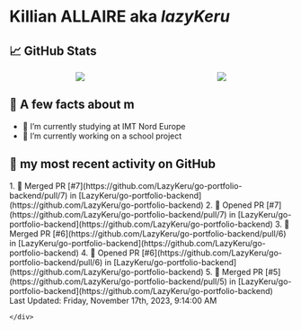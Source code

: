 <body>
    <div class="header">
        <h1><b>Killian ALLAIRE</b> aka <i>lazyKeru</i></h1>
    </div>
    <div class="body">
        <div>
            <h2>📈 GitHub Stats</h2>
            <div style="display: flex; align-items: flex-start; justify-content:space-around;">
                <img src="https://github-readme-stats.vercel.app/api?username=LazyKeru&theme=graywhite&show_icons=true" />
                <img src="https://github-readme-stats.vercel.app/api/top-langs/?username=LazyKeru" />
            </div>
        </div>
        <div>
            <h2>📣 A few facts about m</h2>
            <ul>
                <li>🌱 I’m currently studying at IMT Nord Europe</li>
                <li>🔭 I’m currently working on a school project</li>
            </ul>
        </div>
        <div>
            <h2>🌱 my most recent activity on GitHub</h2>
            <div>
                <!--RECENT_ACTIVITY:start-->
1. 🎉 Merged PR [#7](https://github.com/LazyKeru/go-portfolio-backend/pull/7) in [LazyKeru/go-portfolio-backend](https://github.com/LazyKeru/go-portfolio-backend)
2. 💪 Opened PR [#7](https://github.com/LazyKeru/go-portfolio-backend/pull/7) in [LazyKeru/go-portfolio-backend](https://github.com/LazyKeru/go-portfolio-backend)
3. 🎉 Merged PR [#6](https://github.com/LazyKeru/go-portfolio-backend/pull/6) in [LazyKeru/go-portfolio-backend](https://github.com/LazyKeru/go-portfolio-backend)
4. 💪 Opened PR [#6](https://github.com/LazyKeru/go-portfolio-backend/pull/6) in [LazyKeru/go-portfolio-backend](https://github.com/LazyKeru/go-portfolio-backend)
5. 🎉 Merged PR [#5](https://github.com/LazyKeru/go-portfolio-backend/pull/5) in [LazyKeru/go-portfolio-backend](https://github.com/LazyKeru/go-portfolio-backend)
                <!--RECENT_ACTIVITY:end-->
            </div>
            <div>
                <!--RECENT_ACTIVITY:last_update-->
Last Updated: Friday, November 17th, 2023, 9:14:00 AM
                <!--RECENT_ACTIVITY:last_update_end-->
            </div>
        </div>
    </div>
    <div class="footer">

    </div>
</body>

<!--
**LazyKeru/LazyKeru** is a ✨ _special_ ✨ repository because its `README.md` (this file) appears on your GitHub profile.

Here are some ideas to get you started:

- 🔭 I’m currently working on ...
- 🌱 I’m currently learning ...
- 👯 I’m looking to collaborate on ...
- 🤔 I’m looking for help with ...
- 💬 Ask me about ...
- 📫 How to reach me: ...
- 😄 Pronouns: ...
- ⚡ Fun fact: ...
-->